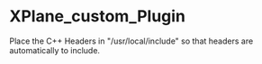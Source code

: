 # XPlane_custom_Plugin
Place the C++ Headers in "/usr/local/include" so that headers are automatically to include.
